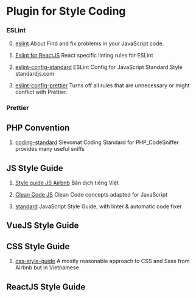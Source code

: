 # Plugin  for Style Coding 
### ESLint 
0. [eslint](https://github.com/eslint/eslint) About
Find and fix problems in your JavaScript code.

1. [Eslint for ReactJS](https://github.com/yannickcr/eslint-plugin-react) React specific linting rules for ESLint

2. [eslint-config-standard](https://github.com/standard/eslint-config-standard) ESLint Config for JavaScript Standard Style
standardjs.com

3. [eslint-config-prettier](https://github.com/prettier/eslint-config-prettier) Turns off all rules that are unnecessary or might conflict with Prettier.


### Prettier


## PHP Convention 
1. [coding-standard](https://github.com/slevomat/coding-standard) Slevomat Coding Standard for PHP_CodeSniffer provides many useful sniffs




## JS Style Guide 
1. [Style guide JS Airbnb](https://github.com/dangkyokhoang/javascript-style-guide)
Bản dịch tiếng Việt

2. [Clean Code JS](https://github.com/ryanmcdermott/clean-code-javascript)
Clean Code concepts adapted for JavaScript

3. [standard](https://github.com/standard/standard) JavaScript Style Guide, with linter & automatic code fixer

## VueJS Style Guide 


## CSS Style Guide 
1. [css-style-guide](https://github.com/trungk18/css-style-guide) A mostly reasonable approach to CSS and Sass from Airbnb but in Vietnamese



## ReactJS Style Guide 

